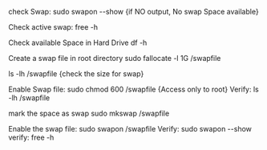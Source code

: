 check Swap:
sudo swapon --show {if NO output, No swap Space available}

Check active swap:
free -h

Check available Space in Hard Drive
df -h

Create a swap file in root directory
sudo fallocate -l 1G /swapfile

ls -lh /swapfile {check the size for swap}

Enable Swap file:
sudo chmod 600 /swapfile {Access only to root}
Verify: ls -lh /swapfile

mark the space as swap
sudo mkswap /swapfile

Enable the swap file:
sudo swapon /swapfile
Verify: sudo swapon --show
verify: free -h
